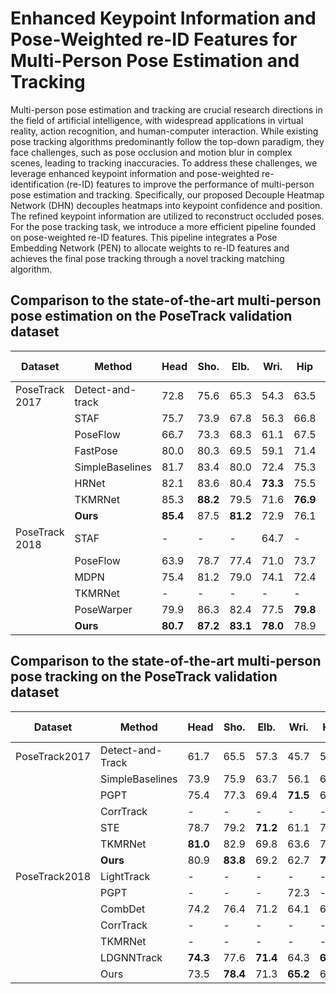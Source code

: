 # Enhanced Keypoint Information and Pose-Weighted re-ID Features for Multi-Person Pose Estimation and Tracking
Multi-person pose estimation and tracking are crucial research directions in the field of artificial intelligence, with widespread applications in virtual reality, action recognition, and human-computer interaction. While existing pose tracking algorithms predominantly follow the top-down paradigm, they face challenges, such as pose occlusion and motion blur in complex scenes, leading to tracking inaccuracies. To address these challenges, we leverage enhanced keypoint information and pose-weighted re-identification (re-ID) features to improve the performance of multi-person pose estimation and tracking. Specifically, our proposed Decouple Heatmap Network (DHN) decouples heatmaps into keypoint confidence and position. The refined keypoint information are utilized to reconstruct occluded poses. For the pose tracking task, we introduce a more efficient pipeline founded on pose-weighted re-ID features. This pipeline integrates a Pose Embedding Network (PEN) to allocate weights to re-ID features and achieves the final pose tracking through a novel tracking matching algorithm.


## Comparison to the state-of-the-art multi-person pose estimation on the PoseTrack validation dataset

| Dataset           | Method                    | Head | Sho. | Elb. | Wri. | Hip  | Knee | Ank. | mAP (%) |
|-------------------|---------------------------|------|------|------|------|------|------|------|------|
| PoseTrack 2017    | Detect-and-track          | 72.8 | 75.6 | 65.3 | 54.3 | 63.5 | 60.9 | 51.8 | 64.1 |
|                   | STAF                      | 75.7 | 73.9 | 67.8 | 56.3 | 66.8 | 62.3 | 56.9 | 66.3 |
|                   | PoseFlow                  | 66.7 | 73.3 | 68.3 | 61.1 | 67.5 | 67.0 | 61.3 | 66.5 |
|                   | FastPose                  | 80.0 | 80.3 | 69.5 | 59.1 | 71.4 | 67.5 | 59.4 | 70.3 |
|                   | SimpleBaselines           | 81.7 | 83.4 | 80.0 | 72.4 | 75.3 | 74.8 | 67.1 | 76.7 |
|                   | HRNet                     | 82.1 | 83.6 | 80.4 | **73.3** | 75.5 | 75.3 | 68.5 | 77.3 |
|                   | TKMRNet                   | 85.3 | **88.2** | 79.5 | 71.6 | **76.9** | **76.9** | **73.1** | **79.5** |
|                   | **Ours**                      | **85.4** | 87.5 | **81.2** | 72.9 | 76.1 | 76.5 | 72.4 | 78.9 |
| PoseTrack 2018    | STAF                      | -    | -    | -    | 64.7 | -    | -    | 62.0 | 70.4 |
|                   | PoseFlow                  | 63.9 | 78.7 | 77.4 | 71.0 | 73.7 | 73.0 | 69.7 | 71.9 |
|                   | MDPN                      | 75.4 | 81.2 | 79.0 | 74.1 | 72.4 | 73.0 | 69.9 | 75.0 |
|                   | TKMRNet                   | -    | -    | -    | -    | -    | -    | -    | 76.7 |
|                   | PoseWarper                | 79.9 | 86.3 | 82.4 | 77.5 | **79.8** | 78.8 | 73.2 | 79.7 |
|                   | **Ours**                      | **80.7** | **87.2** | **83.1** | **78.0** | 78.9 | **79.9** | **74.9** | **80.4** |


## Comparison to the state-of-the-art multi-person pose tracking on the PoseTrack validation dataset
| Dataset        | Method                | Head | Sho. | Elb. | Wri. | Hip  | Knee | Ank. | MOTA (%) |
|-----------------|-----------------------|------|------|------|------|------|------|------|-------|
| PoseTrack2017   | Detect-and-Track      | 61.7 | 65.5 | 57.3 | 45.7 | 54.3 | 53.1 | 45.7 | 55.2  |
|                 | SimpleBaselines       | 73.9 | 75.9 | 63.7 | 56.1 | 65.5 | 65.1 | 53.5 | 65.4  |
|                 | PGPT                  | 75.4 | 77.3 | 69.4 | **71.5** | 65.8 | 67.2 | 59.0 | 68.4  |
|                 | CorrTrack             | -    | -    | -    | -    | -    | -    | -    | 68.3  |
|                 | STE                   | 78.7 | 79.2 | **71.2** | 61.1 | 74.5 | 69.7 | **64.5** | 71.8  |
|                 | TKMRNet               | **81.0** | 82.9 | 69.8 | 63.6 | 72.0 | 71.1 | 60.8 | 72.2  |
|                 | **Ours**                  | 80.9 | **83.8** | 69.2 | 62.7 | **74.5** | **71.9** | 63.2 | **72.3**  |
| PoseTrack2018   | LightTrack            | -    | -    | -    | -    | -    | -    | -    | 64.9  |
|                 | PGPT                  | -    | -    | -    | 72.3 | -    | -    | 72.2 | 67.1  |
|                 | CombDet               | 74.2 | 76.4 | 71.2 | 64.1 | 64.5 | 65.8 | 61.9 | 68.7  |
|                 | CorrTrack             | -    | -    | -    | -    | -    | -    | -    | 69.1  |
|                 | TKMRNet               | -    | -    | -    | -    | -    | -    | -    | 68.9  |
|                 | LDGNNTrack            | **74.3** | 77.6 | **71.4** | 64.3 | **65.6** | 66.7 | 61.7 | **69.2**  |
|                 | Ours                  | 73.5 | **78.4** | 71.3 | **65.2** | 64.1 | **67.8** | **62.7** | 69.0  |
